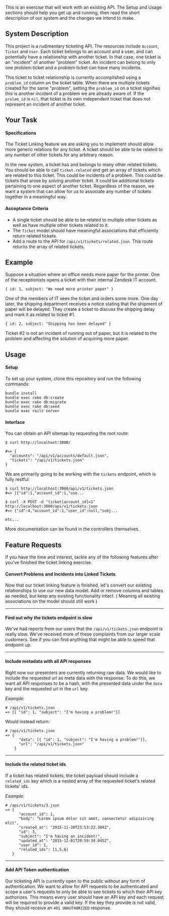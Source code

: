 This is an exercise that will work with an existing API. The Setup and Usage sections should help you get up and running, then read the short description of our system and the changes we intend to make.

## System Description

This project is a rudimentary ticketing API. The resources include `Account`, `Ticket` and `User`. Each ticket belongs to an account and a user, and can potentially have a relationship with another ticket. In that case, one ticket is an "incident" of another "problem" ticket. An incident can belong to only one problem ticket and a problem ticket can have many incidents.

This ticket to ticket relationship is currently accomplished using a `problem_id` column on the ticket table. When there are multiple tickets created for the same "problem", setting the `problem_id` on a ticket signifies this is another incident of a problem we are already aware of. If the `prolem_id` is `nil`, that ticket is its own independent ticket that does not represent an incident of another ticket.

## Your Task

#### Specifications

The Ticket Linking feature we are asking you to implement should allow more generic relations for any ticket. A ticket should be able to be related to any number of other tickets for any arbitrary reason.

In the new system, a ticket has and belongs to many other related tickets. You should be able to call `ticket.related` and get an array of tickets which are related to this ticket. This could be incidents of a problem. This could be tickets that arose by solving another ticket. It could be additional tickets pertaining to one aspect of another ticket. Regardless of the reason, we want a system that can allow for us to associate any number of tickets together in a meaningful way.

#### Acceptance Criteria

- A single ticket should be able to be related to multiple other tickets as well as have multiple other tickets related to it.
- The `Ticket` model should have meaningful associations that efficiently return related tickets.
- Add a route to the API for `/api/v1/tickets/related.json`. This route returns the array of related tickets.

## Example

Suppose a situation where an office needs more paper for the printer. One of the receptionists opens a ticket with their internal Zendesk IT account.

    { id: 1, subject: "We need more printer paper" }

One of the members of IT sees the ticket and orders some more. One day later, the shipping department receives a notice stating that the shipment of paper will be delayed. They create a ticket to discuss the shipping delay and mark it as related to ticket #1.

    { id: 2, subject: "Shipping has been delayed" }

Ticket #2 is not an incident of running out of paper, but it is related to the problem and affecting the solution of acquiring more paper.


## Usage

#### Setup

To set up your system, clone this repository and run the following commands:

    bundle install
    bundle exec rake db:create
    bundle exec rake db:migrate
    bundle exec rake db:seed
    bundle exec rails server


#### Interface

You can obtain an API sitemap by requesting the root route:

    $ curl http://localhost:3000/

    #=> {
      "accounts": "/api/v1/accounts/default.json",
      "tickets": "/api/v1/tickets.json"
    }

We are primarily going to be working with the `tickets` endpoint, which is fully restful:

    $ curl http://localhost:3000/api/v1/tickets.json
    #=> [{"id":1,"account_id":1,"use...

    $ curl -X POST -d "ticket[account_id]=1" http://localhost:3000/api/v1/tickets.json
    #=> {"id":4,"account_id":1,"user_id":null,"subj...

    etc...

More documentation can be found in the controllers themselves.

## Feature Requests

If you have the time and interest, tackle any of the following features after you've finished the ticket linking exercise.

#### Convert Problems and Incidents into Linked Tickets

Now that our ticket linking feature is finished, let's convert our existing relationships to use our new data model. Add or remove columns and tables as needed, but keep any existing functionality intact. ( Meaning all existing associations on the model should still work )

***
#### Find out why the tickets endpoint is slow

We've had reports from our users that the `/api/v1/tickets.json` endpoint is really slow. We've received more of these complaints from our larger scale customers. See if you can find anything that might be able to speed that endpoint up.

***
#### Include metadata with all API responses

Right now our presenters are currently returning raw data. We would like to include the requested url as meta data with the response. To do this, we want all API responses to be a hash, with the presented data under the `data` key and the requested url in the `url` key.

*Example:*

    # /api/v1/tickets.json
    => [{ "id": 1, "subject": "I'm having a problem!"}]

Would instead return:

    # /api/v1/tickets.json
    => {
          "data": [{ "id": 1, "subject": "I'm having a problem!"}],
          "url": "/api/v1/tickets.json"
        }



***
#### Include the related ticket ids

If a ticket has related tickets, the ticket payload should include a `related_ids` key which is a nested array of the requested ticket's related tickets' ids.

*Example:*

    # /api/v1/tickets/3.json
    => {
          "account_id": 1,
          "body": "Lorem ipsum dolor sit amet, consectetur adipisicing elit",
          "created_at": "2015-11-30T23:53:22.304Z",
          "id": 3,
          "subject": "I'm having an incident!",
          "updated_at": "2015-12-01T20:59:39.045Z",
          "user_id": 1,
          "related_ids": [1,5,6]
       }



***
#### Add API Token authentication

Our ticketing API is currently open to the public without any form of authentication. We want to allow for API requests to be authenticated and scope a user's requests to only be able to see tickets to which their API key authorizes. This means every user should have an API key and each request will be required to provide a valid key. If the key they provide is not valid, they should receive an `401 UNAUTHORIZED` response.


